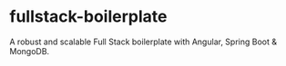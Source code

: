 # fullstack-boilerplate
A robust and scalable Full Stack boilerplate with Angular, Spring Boot &amp; MongoDB.
